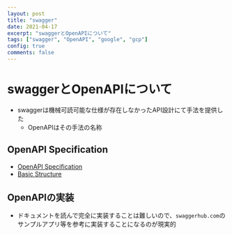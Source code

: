 ```yaml
---
layout: post
title: "swagger"
date: 2021-04-17
excerpt: "swaggerとOpenAPIについて"
tags: ["swagger", "OpenAPI", "google", "gcp"]
config: true
comments: false
---
```


# swaggerとOpenAPIについて
 - swaggerは機械可読可能な仕様が存在しなかったAPI設計にて手法を提供した
   - OpenAPIはその手法の名称

## OpenAPI Specification
 - [OpenAPI Specification](https://swagger.io/specification/)
 - [Basic Structure](https://swagger.io/docs/specification/basic-structure/)

## OpenAPIの実装
 - ドキュメントを読んで完全に実装することは難しいので、`swaggerhub.com`のサンプルアプリ等を参考に実装することになるのが現実的
